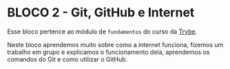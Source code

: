 # BLOCO 2 - Git, GitHub e Internet

Esse bloco pertence ao módulo de `fundamentos` do curso da [Trybe](https://www.betrybe.com/).

Neste bloco aprendemos muito sobre como a internet funciona, fizemos um trabalho em grupo e explicamos o funcionamento dela, aprendemos os comandos do Git e como utilizar o GitHub.
